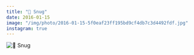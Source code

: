 ```yaml
---
title: "🐛 Snug"
date: 2016-01-15
image: "/img/photo/2016-01-15-5f0eaf23ff195bd9cf4db7c3d4492fdf.jpg"
instagram: true
---
```


![🐛 Snug](/img/photo/2016-01-15-5f0eaf23ff195bd9cf4db7c3d4492fdf.jpg)
